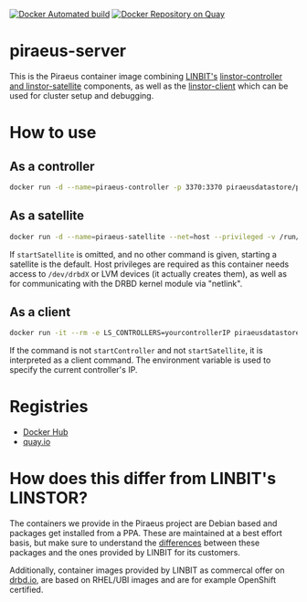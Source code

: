 [![Docker Automated build](https://img.shields.io/docker/automated/piraeusdatastore/piraeus-server.svg)](https://hub.docker.com/r/piraeusdatastore/piraeus-server)
[![Docker Repository on Quay](https://quay.io/repository/piraeusdatastore/piraeus-server/status "Docker Repository on Quay")](https://quay.io/repository/piraeusdatastore/piraeus-server)

# piraeus-server

This is the Piraeus container image combining [LINBIT's](https://www.linbit.com) [linstor-controller and
linstor-satellite](https://github.com/LINBIT/linstor-server) components, as well as the
[linstor-client](https://github.com/LINBIT/linstor-client) which can be used for cluster setup and debugging.

# How to use
## As a controller
```sh
docker run -d --name=piraeus-controller -p 3370:3370 piraeusdatastore/piraeus-server startController
```

## As a satellite
```sh
docker run -d --name=piraeus-satellite --net=host --privileged -v /run/udev:/run/udev:ro piraeusdatastore/piraeus-server startSatellite
```

If `startSatellite` is omitted, and no other command is given, starting a satellite is the default. Host
privileges are required as this container needs access to `/dev/drbdX` or LVM devices (it actually creates
them), as well as for communicating with the DRBD kernel module via "netlink".

## As a client
```sh
docker run -it --rm -e LS_CONTROLLERS=yourcontrollerIP piraeusdatastore/piraeus-server node list
```

If the command is not `startController` and not `startSatellite`, it is interpreted as a client command. The
environment variable is used to specify the current controller's IP.

# Registries
- [Docker Hub](https://hub.docker.com/r/piraeusdatastore/piraeus-server)
- [quay.io](https://quay.io/repository/piraeusdatastore/piraeus-server)

# How does this differ from LINBIT's LINSTOR?
The containers we provide in the Piraeus project are Debian based and packages get installed from a
PPA. These are maintained at a best effort basis, but make sure to understand the
[differences](https://launchpad.net/~linbit/+archive/ubuntu/linbit-drbd9-stack) between these packages and the
ones provided by LINBIT for its customers.

Additionally, container images provided by LINBIT as commercal offer on [drbd.io](http://drbd.io), are based
on RHEL/UBI images and are for example OpenShift certified.
